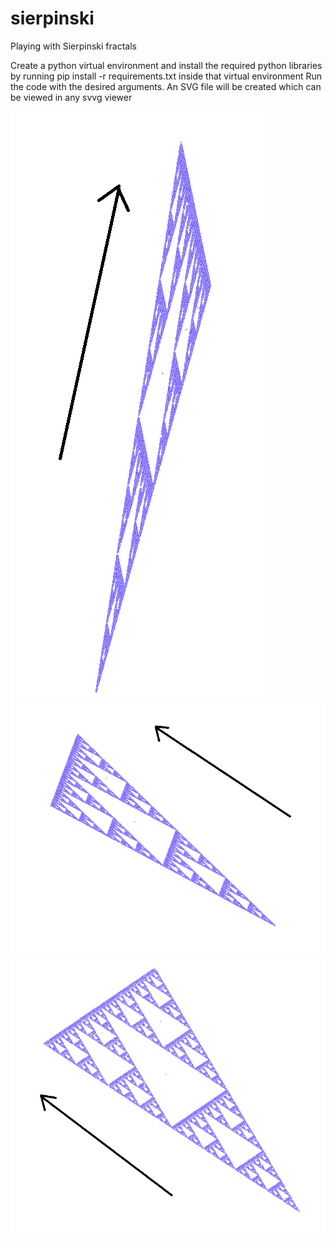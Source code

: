 # sierpinski
Playing with Sierpinski fractals

Create a python virtual environment and install the required python libraries by running pip install -r requirements.txt inside that virtual environment
Run the code with the desired arguments. An SVG file will be created which can be viewed in any svvg viewer

![Example 1](/a.png "Example 1")
![Example 2](/b.png "Example 2")
![Example 3](/c.png "Example 3")